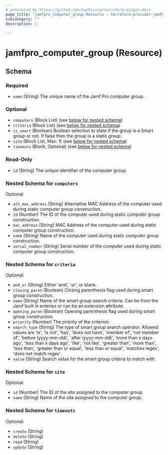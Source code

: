 ```yaml
---
# generated by https://github.com/hashicorp/terraform-plugin-docs
page_title: "jamfpro_computer_group Resource - terraform-provider-jamfpro"
subcategory: ""
description: |-
  
---
```


# jamfpro_computer_group (Resource)





<!-- schema generated by tfplugindocs -->
## Schema

### Required

- `name` (String) The unique name of the Jamf Pro computer group.

### Optional

- `computers` (Block List) (see [below for nested schema](#nestedblock--computers))
- `criteria` (Block List) (see [below for nested schema](#nestedblock--criteria))
- `is_smart` (Boolean) Boolean selection to state if the group is a Smart group or not. If false then the group is a static group.
- `site` (Block List, Max: 1) (see [below for nested schema](#nestedblock--site))
- `timeouts` (Block, Optional) (see [below for nested schema](#nestedblock--timeouts))

### Read-Only

- `id` (String) The unique identifier of the computer group.

<a id="nestedblock--computers"></a>
### Nested Schema for `computers`

Optional:

- `alt_mac_address` (String) Alternative MAC Address of the computer used during static computer group construction.
- `id` (Number) The ID of the computer used during static computer group construction.
- `mac_address` (String) MAC Address of the computer used during static computer group construction.
- `name` (String) Name of the computer used during static computer group construction.
- `serial_number` (String) Serial number of the computer used during static computer group construction.


<a id="nestedblock--criteria"></a>
### Nested Schema for `criteria`

Optional:

- `and_or` (String) Either 'and', 'or', or blank.
- `closing_paren` (Boolean) Closing parenthesis flag used during smart group construction.
- `name` (String) Name of the smart group search criteria. Can be from the Jamf built in enteries or can be an extension attribute.
- `opening_paren` (Boolean) Opening parenthesis flag used during smart group construction.
- `priority` (Number) The priority of the criterion.
- `search_type` (String) The type of smart group search operator. Allowed values are 'is', 'is not', 'has', 'does not have', 'member of', 'not member of', 'before (yyyy-mm-dd)', 'after (yyyy-mm-dd)', 'more than x days ago', 'less than x days ago', 'like', 'not like', 'greater than', 'more than', 'less than', 'greater than or equal', 'less than or equal', 'matches regex', 'does not match regex'.
- `value` (String) Search value for the smart group criteria to match with.


<a id="nestedblock--site"></a>
### Nested Schema for `site`

Optional:

- `id` (Number) The ID of the site assigned to the computer group.
- `name` (String) Name of the site assigned to the computer group.


<a id="nestedblock--timeouts"></a>
### Nested Schema for `timeouts`

Optional:

- `create` (String)
- `delete` (String)
- `read` (String)
- `update` (String)
